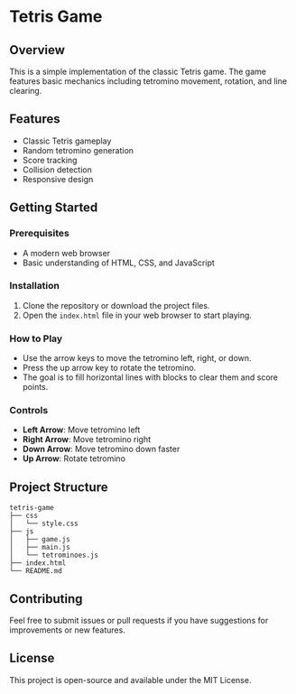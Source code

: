 # Tetris Game

## Overview
This is a simple implementation of the classic Tetris game. The game features basic mechanics including tetromino movement, rotation, and line clearing. 

## Features
- Classic Tetris gameplay
- Random tetromino generation
- Score tracking
- Collision detection
- Responsive design

## Getting Started

### Prerequisites
- A modern web browser
- Basic understanding of HTML, CSS, and JavaScript

### Installation
1. Clone the repository or download the project files.
2. Open the `index.html` file in your web browser to start playing.

### How to Play
- Use the arrow keys to move the tetromino left, right, or down.
- Press the up arrow key to rotate the tetromino.
- The goal is to fill horizontal lines with blocks to clear them and score points.

### Controls
- **Left Arrow**: Move tetromino left
- **Right Arrow**: Move tetromino right
- **Down Arrow**: Move tetromino down faster
- **Up Arrow**: Rotate tetromino

## Project Structure
```
tetris-game
├── css
│   └── style.css
├── js
│   ├── game.js
│   ├── main.js
│   └── tetrominoes.js
├── index.html
└── README.md
```

## Contributing
Feel free to submit issues or pull requests if you have suggestions for improvements or new features.

## License
This project is open-source and available under the MIT License.